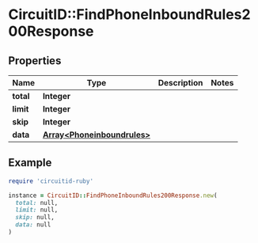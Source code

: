 # CircuitID::FindPhoneInboundRules200Response

## Properties

| Name | Type | Description | Notes |
| ---- | ---- | ----------- | ----- |
| **total** | **Integer** |  |  |
| **limit** | **Integer** |  |  |
| **skip** | **Integer** |  |  |
| **data** | [**Array&lt;Phoneinboundrules&gt;**](Phoneinboundrules.md) |  |  |

## Example

```ruby
require 'circuitid-ruby'

instance = CircuitID::FindPhoneInboundRules200Response.new(
  total: null,
  limit: null,
  skip: null,
  data: null
)
```

